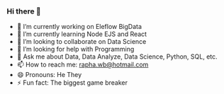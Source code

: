 ### Hi there 👋

- 🔭 I’m currently working on Eleflow BigData
- 🌱 I’m currently learning Node EJS and React
- 👯 I’m looking to collaborate on Data Science
- 🤔 I’m looking for help with Programming
- 💬 Ask me about Data, Data Analyze, Data Science, Python, SQL, etc.
- 📫 How to reach me: rapha.wb@hotmail.com
- 😄 Pronouns: He They
- ⚡ Fun fact: The biggest game breaker

